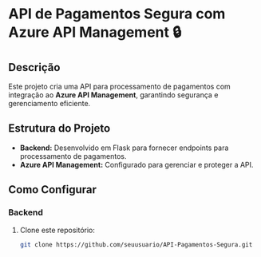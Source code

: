 # API de Pagamentos Segura com Azure API Management 🔒

## Descrição
Este projeto cria uma API para processamento de pagamentos com integração ao **Azure API Management**, garantindo segurança e gerenciamento eficiente.

## Estrutura do Projeto
- **Backend:** Desenvolvido em Flask para fornecer endpoints para processamento de pagamentos.
- **Azure API Management:** Configurado para gerenciar e proteger a API.

## Como Configurar

### Backend
1. Clone este repositório: 
   ```bash
   git clone https://github.com/seuusuario/API-Pagamentos-Segura.git

